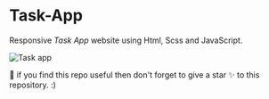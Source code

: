 # Task-App
Responsive *Task App* website using Html, Scss and JavaScript.

![Task app](https://github.com/EmmyRecent/Task-App/assets/103508005/74e5b921-d6c7-4f00-ab74-a095284ba005)

🙏 if you find this repo useful then don't forget to give a star ✨ to this repository. :)  
